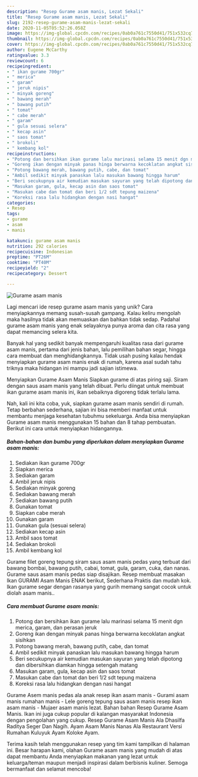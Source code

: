 ```yaml
---
description: "Resep Gurame asam manis, Lezat Sekali"
title: "Resep Gurame asam manis, Lezat Sekali"
slug: 2192-resep-gurame-asam-manis-lezat-sekali
date: 2020-11-05T05:52:26.058Z
image: https://img-global.cpcdn.com/recipes/0ab0a761c7550d41/751x532cq70/gurame-asam-manis-foto-resep-utama.jpg
thumbnail: https://img-global.cpcdn.com/recipes/0ab0a761c7550d41/751x532cq70/gurame-asam-manis-foto-resep-utama.jpg
cover: https://img-global.cpcdn.com/recipes/0ab0a761c7550d41/751x532cq70/gurame-asam-manis-foto-resep-utama.jpg
author: Eugene McCarthy
ratingvalue: 3.3
reviewcount: 6
recipeingredient:
- " ikan gurame 700gr"
- " merica"
- " garam"
- " jeruk nipis"
- " minyak goreng"
- " bawang merah"
- " bawang putih"
- " tomat"
- " cabe merah"
- " garam"
- " gula sesuai selera"
- " kecap asin"
- " saos tomat"
- " brokoli"
- " kembang kol"
recipeinstructions:
- "Potong dan bersihkan ikan gurame lalu marinasi selama 15 menit dgn merica, garam, dan perasan jeruk"
- "Goreng ikan dengan minyak panas hinga berwarna kecoklatan angkat sisihkan"
- "Potong bawang merah, bawang putih, cabe, dan tomat"
- "Ambil sedikit minyak panaskan lalu masukan bawang hingga harum"
- "Beri secukupnya air kemudian masukan sayuran yang telah dipotong dan dibersihkan diamkan hingga setengah matang"
- "Masukan garam, gula, kecap asin dan saos tomat"
- "Masukan cabe dan tomat dan beri 1/2 sdt tepung maizena"
- "Koreksi rasa lalu hidangkan dengan nasi hangat"
categories:
- Resep
tags:
- gurame
- asam
- manis

katakunci: gurame asam manis 
nutrition: 292 calories
recipecuisine: Indonesian
preptime: "PT26M"
cooktime: "PT40M"
recipeyield: "2"
recipecategory: Dessert

---
```



![Gurame asam manis](https://img-global.cpcdn.com/recipes/0ab0a761c7550d41/751x532cq70/gurame-asam-manis-foto-resep-utama.jpg)

Lagi mencari ide resep gurame asam manis yang unik? Cara menyiapkannya memang susah-susah gampang. Kalau keliru mengolah maka hasilnya tidak akan memuaskan dan bahkan tidak sedap. Padahal gurame asam manis yang enak selayaknya punya aroma dan cita rasa yang dapat memancing selera kita.

Banyak hal yang sedikit banyak mempengaruhi kualitas rasa dari gurame asam manis, pertama dari jenis bahan, lalu pemilihan bahan segar, hingga cara membuat dan menghidangkannya. Tidak usah pusing kalau hendak menyiapkan gurame asam manis enak di rumah, karena asal sudah tahu triknya maka hidangan ini mampu jadi sajian istimewa.

Menyiapkan Gurame Asam Manis Siapkan gurame di atas piring saji. Siram dengan saus asam manis yang telah dibuat. Perlu diingat untuk membuat ikan gurame asam manis ini, ikan sebaiknya digoreng tidak terlalu lama.


Nah, kali ini kita coba, yuk, siapkan gurame asam manis sendiri di rumah. Tetap berbahan sederhana, sajian ini bisa memberi manfaat untuk membantu menjaga kesehatan tubuhmu sekeluarga. Anda bisa menyiapkan Gurame asam manis menggunakan 15 bahan dan 8 tahap pembuatan. Berikut ini cara untuk menyiapkan hidangannya.

<!--inarticleads1-->

##### Bahan-bahan dan bumbu yang diperlukan dalam menyiapkan Gurame asam manis:

1. Sediakan  ikan gurame 700gr
1. Siapkan  merica
1. Sediakan  garam
1. Ambil  jeruk nipis
1. Sediakan  minyak goreng
1. Sediakan  bawang merah
1. Sediakan  bawang putih
1. Gunakan  tomat
1. Siapkan  cabe merah
1. Gunakan  garam
1. Gunakan  gula (sesuai selera)
1. Sediakan  kecap asin
1. Ambil  saos tomat
1. Sediakan  brokoli
1. Ambil  kembang kol


Gurame filet goreng tepung siram saus asam manis pedas yang terbuat dari bawang bombai, bawang putih, cabai, tomat, gula, garam, cuka, dan nanas. Gurame saus asam manis pedas siap disajikan. Resep membuat masakan Ikan GURAMI Asam Manis ENAK berikut, Sederhana Praktis dan mudah kok. Ikan gurame segar dengan rasanya yang gurih memang sangat cocok untuk diolah asam manis.. 

<!--inarticleads2-->

##### Cara membuat Gurame asam manis:

1. Potong dan bersihkan ikan gurame lalu marinasi selama 15 menit dgn merica, garam, dan perasan jeruk
1. Goreng ikan dengan minyak panas hinga berwarna kecoklatan angkat sisihkan
1. Potong bawang merah, bawang putih, cabe, dan tomat
1. Ambil sedikit minyak panaskan lalu masukan bawang hingga harum
1. Beri secukupnya air kemudian masukan sayuran yang telah dipotong dan dibersihkan diamkan hingga setengah matang
1. Masukan garam, gula, kecap asin dan saos tomat
1. Masukan cabe dan tomat dan beri 1/2 sdt tepung maizena
1. Koreksi rasa lalu hidangkan dengan nasi hangat


Gurame Asem manis pedas ala anak resep ikan asam manis - Gurami asam manis rumahan manis - Lele goreng tepung saus asam manis resep ikan asam manis - Mujaer asam manis lezat. Bahan bahan Resep Gurame Asam Manis. Ikan ini juga cukup popular di kalangan masyarakat Indonesia dengan pengolahan yang cukup. Resep Gurame Asam Manis Ala Dhasilfa Raditya Seger Dan Nagih. Ayam Asam Manis Nanas Ala Restaurant Versi Rumahan Kuluyuk Ayam Koloke Ayam. 

Terima kasih telah menggunakan resep yang tim kami tampilkan di halaman ini. Besar harapan kami, olahan Gurame asam manis yang mudah di atas dapat membantu Anda menyiapkan makanan yang lezat untuk keluarga/teman maupun menjadi inspirasi dalam berbisnis kuliner. Semoga bermanfaat dan selamat mencoba!
